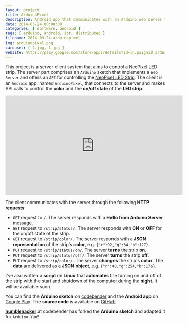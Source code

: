```yaml
---
layout: project
title: ArduinoPixel
description: Android app that communicates with an Arduino web server to control a NeoPixel LED strip
date: 2014-03-24 00:00:00
categories: [ software, android ]
tags: [ arduino, android, iot, distributed ]
filename: 2014-03-24-arduinopixel
img: arduinopixel.png
carousel: [ 2.jpg, 1.jpg ]
website: https://play.google.com/store/apps/details?id=ln.paign10.arduinopixel
---
```


This project is a server-client system that aims to control a NeoPixel LED strip. The server part comprises an `Arduino` sketch that implements a `Web Server` and offers an `API` for controlling the [NeoPixel LED Strip](http://www.adafruit.com/products/1138). The client is an `Android` app, named `ArduinoPixel`, that connects to the server and makes API calls to control the **color** and the **on/off state** of the **LED strip**.

<iframe width="560" height="315" src="https://www.youtube.com/embed/AuqOQ0Pe_c0?showinfo=0&amp;theme=light" frameborder="0" allowfullscreen></iframe>

The client communicates with the server through the following **HTTP requests**:
* `GET` request to `/`. The server responds with a **Hello from Arduino Server** message.
* `GET` request to `/strip/status/`. The server responds with **ON** or **OFF** for the on/off state of the strip.
* `GET` request to `/strip/color/`. The server responds with a **JSON representation** of the strip's **color**, e.g. `{"r":92,"g":34,"b":127}`.
* `PUT` request to `/strip/status/on/`. The server **turns** the strip **on**.
* `PUT` request to `/strip/status/off/`. The server **turns** the strip **off**.
* `PUT` request to `/strip/color/`. The server **changes** the strip's **color**. The **data** are delivered as a **JSON object**, e.g. `{"r":48,"g":254,"b":176}`.

I've also written a **script** on **Linux** that **automates** the turning on and off of the strip with the start and shutdown of the computer during the **night**. It will be available soon.

You can find the **Arduino sketch** on [codebender](https://codebender.cc/sketch:31742) and the **Android app** on [Google Play](https://play.google.com/store/apps/details?id=ln.paign10.arduinopixel). The **source code** is available on [GitHub](https://github.com/pAIgn10/ArduinoPixel).

**[humblehacker](https://codebender.cc/sketch:62851)** at codebender has forked the **Arduino sketch** and adapted it for `Arduino Yun`!
